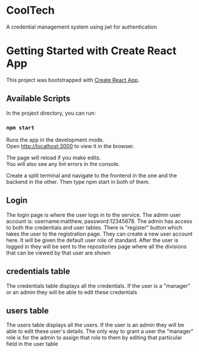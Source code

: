 # CoolTech
A credential management system using jwt for authentication


# Getting Started with Create React App

This project was bootstrapped with [Create React App](https://github.com/facebook/create-react-app).

## Available Scripts

In the project directory, you can run:

### `npm start`

Runs the app in the development mode.\
Open [http://localhost:3000](http://localhost:3000) to view it in the browser.

The page will reload if you make edits.\
You will also see any lint errors in the console.

Create a split terminal and navigate to the frontend in the one and the backend in the other. Then type npm start in both of them.

## Login
The login page is where the user logs in to the service. The admin user account is: username:matthew, password:12345678.
The admin has access to both the credentials and user tables.
There is "register" button which takes the user to the registration page. They can create a new user  account here. It will be given the default user role of standard.
After the user is logged in they will be sent to the repositories page where all the divisions that can be viewed by that user are shown

## credentials table
The credentials table displays all the credentials. If the user is a "manager" or an admin they will be able to edit these credentials

## users table
The users table displays all the users. If the user is an admin they will be able to edit these user's details. The only way to grant a user the "manager" role is for the admin to
assign that role to them by editing that particular field in the user table

